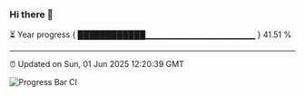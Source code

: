 ### Hi there 👋

⏳ Year progress { ████████████▁▁▁▁▁▁▁▁▁▁▁▁▁▁▁▁▁▁ } 41.51 %

---

⏰ Updated on Sun, 01 Jun 2025 12:20:39 GMT

![Progress Bar CI](https://github.com/Shyam-Makwana/GitHub-Actions-Demo/workflows/Progress%20Bar%20CI/badge.svg)
